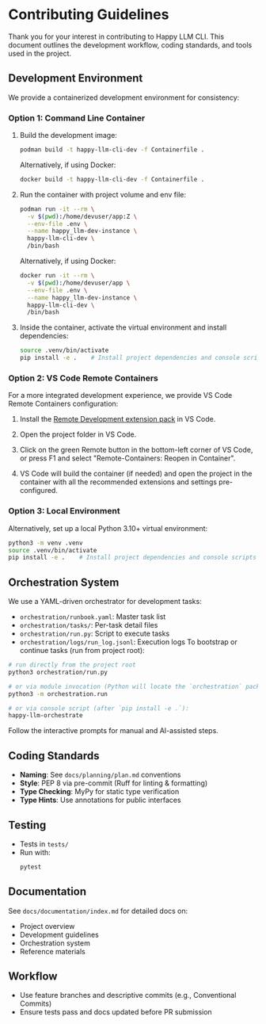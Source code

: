 # Contributing Guidelines
Thank you for your interest in contributing to Happy LLM CLI. This document outlines the development workflow, coding standards, and tools used in the project.

## Development Environment

We provide a containerized development environment for consistency:

### Option 1: Command Line Container

1. Build the development image:
   ```bash
   podman build -t happy-llm-cli-dev -f Containerfile .
   ```
   
   Alternatively, if using Docker:
   ```bash
   docker build -t happy-llm-cli-dev -f Containerfile .
   ```

2. Run the container with project volume and env file:
   ```bash
   podman run -it --rm \
     -v $(pwd):/home/devuser/app:Z \
     --env-file .env \
     --name happy_llm-dev-instance \
     happy-llm-cli-dev \
     /bin/bash
   ```
   
   Alternatively, if using Docker:
   ```bash
   docker run -it --rm \
     -v $(pwd):/home/devuser/app \
     --env-file .env \
     --name happy_llm-dev-instance \
     happy-llm-cli-dev \
     /bin/bash
   ```

3. Inside the container, activate the virtual environment and install dependencies:
   ```bash
   source .venv/bin/activate
   pip install -e .    # Install project dependencies and console scripts
   ```

### Option 2: VS Code Remote Containers

For a more integrated development experience, we provide VS Code Remote Containers configuration:

1. Install the [Remote Development extension pack](https://marketplace.visualstudio.com/items?itemName=ms-vscode-remote.vscode-remote-extensionpack) in VS Code.

2. Open the project folder in VS Code.

3. Click on the green Remote button in the bottom-left corner of VS Code, or press F1 and select "Remote-Containers: Reopen in Container".

4. VS Code will build the container (if needed) and open the project in the container with all the recommended extensions and settings pre-configured.

### Option 3: Local Environment

Alternatively, set up a local Python 3.10+ virtual environment:
```bash
python3 -m venv .venv
source .venv/bin/activate
pip install -e .    # Install project dependencies and console scripts
```

## Orchestration System

We use a YAML-driven orchestrator for development tasks:
- `orchestration/runbook.yaml`: Master task list
- `orchestration/tasks/`: Per-task detail files
- `orchestration/run.py`: Script to execute tasks
- `orchestration/logs/run_log.jsonl`: Execution logs
To bootstrap or continue tasks (run from project root):
```bash
# run directly from the project root
python3 orchestration/run.py

# or via module invocation (Python will locate the `orchestration` package):
python3 -m orchestration.run

# or via console script (after `pip install -e .`):
happy-llm-orchestrate
```
Follow the interactive prompts for manual and AI-assisted steps.

## Coding Standards
- **Naming**: See `docs/planning/plan.md` conventions
- **Style**: PEP 8 via pre-commit (Ruff for linting & formatting)
- **Type Checking**: MyPy for static type verification
- **Type Hints**: Use annotations for public interfaces

## Testing
- Tests in `tests/`
- Run with:
  ```bash
  pytest
  ```

## Documentation
See `docs/documentation/index.md` for detailed docs on:
- Project overview
- Development guidelines
- Orchestration system
- Reference materials

## Workflow
- Use feature branches and descriptive commits (e.g., Conventional Commits)
- Ensure tests pass and docs updated before PR submission
